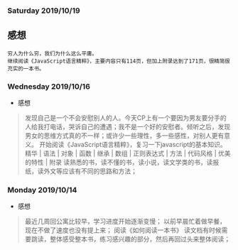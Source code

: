 ### Saturday 2019/10/19
## 感想
```
穷人为什么穷，我们为什么这么平庸。
继续阅读《JavaScript语言精粹》，主要内容只有114页，但加上附录达到了171页，很精简很充实的一本书。
```
### Wednesday 2019/10/16
- 感想
> 发现自己是一个不会安慰别人的人。今天CP上有一个要因为男友要分手的人给我打电话，哭诉自己的遭遇；我不是一个好的安慰者。倾听之后，发现男女的思维方式真的不一样；或许少一些理性，多一些感性，对别人更有意义。
> 开始阅读《JavaScript语言精粹》，复习一下javascript的基本知识。
> 精华 | 语法 | 对象 | 函数 | 继承 | 数组 | 正则表达式 | 方法 | 代码风格 | 优美的特性 | 附录
> 读熟悉的书，读不懂的书，读小说，读文学类的书，读报纸，读外文等应该有不同的思路和方法；

### Monday 2019/10/14
- 感想
> 最近几周回公寓比较早，学习进度开始逐渐变慢；
> 以前早晨忙着做早餐，现在不做了速度也没有提上来；
> 阅读《如何阅读一本书》
> 读文档有时候需要跳读，整体感受整本书，练习感兴趣的部分，然后再回过头来整体阅读；

